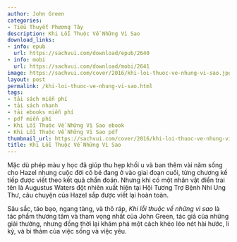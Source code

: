 ```yaml
---
author: John Green
categories:
- Tiểu Thuyết Phương Tây
description: Khi Lỗi Thuộc Về Những Vì Sao
download_links:
- info: epub
  url: https://sachvui.com/download/epub/2640
- info: mobi
  url: https://sachvui.com/download/mobi/2641
image: https://sachvui.com/cover/2016/khi-loi-thuoc-ve-nhung-vi-sao.jpg
layout: post
permalink: /khi-loi-thuoc-ve-nhung-vi-sao.html
tags:
- tải sách miễn phí
- tải sách nhanh
- tải ebooks miễn phí
- pdf miễn phí
- Khi Lỗi Thuộc Về Những Vì Sao ebook
- Khi Lỗi Thuộc Về Những Vì Sao pdf
thumbnail_url: https://sachvui.com/cover/2016/khi-loi-thuoc-ve-nhung-vi-sao.jpg
title: Khi Lỗi Thuộc Về Những Vì Sao
---
```


 <div class="item-desc text-justify"> <p>Mặc dù phép màu y học đã giúp thu hẹp khối u và ban thêm vài năm sống cho Hazel nhưng cuộc đời cô bé đang ở vào giai đoạn cuối, từng chương kế tiếp được viết theo kết quả chẩn đoán. Nhưng khi có một nhân vật điển trai tên là Augustus Waters đột nhiên xuất hiện tại Hội Tương Trợ Bệnh Nhi Ung Thư, câu chuyện của Hazel sắp được viết lại hoàn toàn.</p><p>Sâu sắc, táo bạo, ngang tàng, và thô ráp, <em>Khi lỗi thuộc về những vì sao</em> là tác phẩm thương tâm và tham vọng nhất của John Green, tác giả của những giải thưởng, nhưng đồng thời lại khám phá một cách khéo léo nét hài hước, li kỳ, và bi thảm của việc sống và việc yêu.</p> </div>